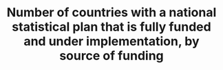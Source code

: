 ---
actual_indicator_available: 'Existence of Funded and Implemented National Statistical
  Program '
comments_and_limitations: Programs are fully funded and fully implemented to the extent
  described in the Annual Report. Budget limitations can require Federal programs
  to reduce the scope and/or volume of initially proposed statistical products.
computation_units: Yes/No
data_non_statistical: false
date_metadata_updated: February 2018 (Kali Kong)
goal_meta_link: http://unstats.un.org/sdgs/files/metadata-compilation/Metadata-Goal-17.pdf
graph: binary
graph_title: Does the US have a funded and implemented national statistics program?
  Source of funding?
graph_type: line
has_metadata: true
indicator: 17.18.3
indicator_name: Number of countries with a national statistical plan that is fully
  funded and under implementation, by source of funding
indicator_sort_order: 17-18-03
indicator_variable: natstat_plan
layout: indicator
national_geographical_coverage: United States
periodicity: Annual
permalink: /17-18-3/
published: true
reporting_status: complete
sdg_goal: 17
source_active_1: true
source_agency_staff_email_1: jpark@omb.eop.gov
source_agency_staff_name_1: Jennifer Park
source_agency_survey_dataset_1: SSP/OIRA/OMB/EOP
source_notes_1: null
source_title_1: null
source_url_1: https://www.whitehouse.gov/omb/inforeg_statpolicy (See Statistical Programs
  of the U.S. Government)
target: By 2020, enhance capacity-building support to developing countries, including
  for least developed countries and small island developing States, to increase significantly
  the availability of high-quality, timely and reliable data disaggregated by income,
  gender, age, race, ethnicity, migratory status, disability, geographic location
  and other characteristics relevant in national contexts.
target_id: '17.18'
title: Number of countries with a national statistical plan that is fully funded and
  under implementation, by source of funding
un_custodial_agency: PARIS21  (Partnering Agencies:UNSD, Regional Commissions, World
  Bank)
un_designated_tier: '1'
us_method_of_computation: We define national statistical program as the suite of Federal
  statistical programs described in the Office of Management and Budget's Annual Report
  to Congress on U.S. Federal Statistical Programs. The report describes funding and
  implementation status by program. A subset of this same infomration is provided
  Analytical Perspectives, a companion document to the President's Budget to Congress.
variable_description: null
variable_notes: null
---